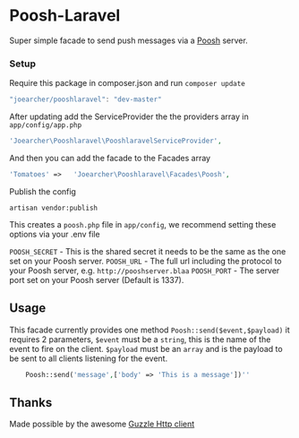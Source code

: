 # Poosh-Laravel
Super simple facade to send push messages via a [Poosh](https://github.com/joearcher/poosh) server.

### Setup
Require this package in composer.json and run `composer update`

```javascript
"joearcher/pooshlaravel": "dev-master"
```
After updating add the ServiceProvider the the providers array in `app/config/app.php`

```php
'Joearcher\Pooshlaravel\PooshlaravelServiceProvider',
```
And then you can add the facade to the Facades array

```php
'Tomatoes' =>	'Joearcher\Pooshlaravel\Facades\Poosh',
```
Publish the config

```console
artisan vendor:publish
```

This creates a `poosh.php` file in `app/config`, we recommend setting these options via your .env file

`POOSH_SECRET` - This is the shared secret it needs to be the same as the one set on your Poosh server.
`POOSH_URL` - The full url including the protocol to your Poosh server, e.g. `http://pooshserver.blaa`
`POOSH_PORT` - The server port set on your Poosh server (Default is 1337).


## Usage
This facade currently provides one method `Poosh::send($event,$payload)` it requires 2 parameters, `$event` must be a `string`, this is the name of the event to fire on the client. `$payload` must be an `array` and is the payload to be sent to all clients listening for the event.

````php
	Poosh::send('message',['body' => 'This is a message'])''
````
## Thanks
Made possible by the awesome [Guzzle Http client](https://github.com/guzzle/guzzle)